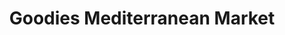 ---
title: "Goodies Mediterranean Market"
url: /seattle/goodies-mediterranean-market/
shop: deli
---